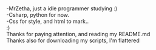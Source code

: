 <br/> -MrZetha, just a idle programmer studying :)
<br/> -Csharp, python for now.
<br/> -Css for style, and html to mark..
<br/>:)
<br/>Thanks for paying attention, and reading my README.md
<br/>Thanks also for downloading my scripts, I'm flattered
